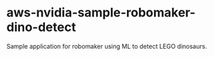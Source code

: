 # aws-nvidia-sample-robomaker-dino-detect
Sample application for robomaker using ML to detect LEGO dinosaurs.
